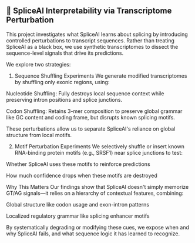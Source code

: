 ## 🧬 SpliceAI Interpretability via Transcriptome Perturbation
This project investigates what SpliceAI learns about splicing by introducing controlled perturbations to transcript sequences. Rather than treating SpliceAI as a black box, we use synthetic transcriptomes to dissect the sequence-level signals that drive its predictions.

We explore two strategies:

1. Sequence Shuffling Experiments
We generate modified transcriptomes by shuffling only exonic regions, using:

Nucleotide Shuffling: Fully destroys local sequence context while preserving intron positions and splice junctions.

Codon Shuffling: Retains 3-mer composition to preserve global grammar like GC content and coding frame, but disrupts known splicing motifs.

These perturbations allow us to separate SpliceAI's reliance on global structure from local motifs.

2. Motif Perturbation Experiments
We selectively shuffle or insert known RNA-binding protein motifs (e.g., SRSF1) near splice junctions to test:

Whether SpliceAI uses these motifs to reinforce predictions

How much confidence drops when these motifs are destroyed

Why This Matters
Our findings show that SpliceAI doesn't simply memorize GT/AG signals—it relies on a hierarchy of contextual features, combining:

Global structure like codon usage and exon-intron patterns

Localized regulatory grammar like splicing enhancer motifs

By systematically degrading or modifying these cues, we expose when and why SpliceAI fails, and what sequence logic it has learned to recognize.

